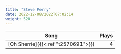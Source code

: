 ```yaml
---
title: "Steve Perry"
date: 2022-12-08/2022T07:02:14
weight: 520
---
```




 Song | Plays 
----- | -----:
[Oh Sherrie]({{< ref "t2570691">}}) | 4
